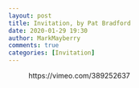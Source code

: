 ```yaml
---
layout: post
title: Invitation, by Pat Bradford
date: 2020-01-29 19:30
author: MarkMayberry
comments: true
categories: [Invitation]
---
```

<!-- wp:core-embed/vimeo {"url":"https://vimeo.com/389252637","type":"video","providerNameSlug":"vimeo","className":"wp-embed-aspect-4-3 wp-has-aspect-ratio"} -->
<figure class="wp-block-embed-vimeo wp-block-embed is-type-video is-provider-vimeo wp-embed-aspect-4-3 wp-has-aspect-ratio"><div class="wp-block-embed__wrapper">
https://vimeo.com/389252637
</div></figure>
<!-- /wp:core-embed/vimeo -->
